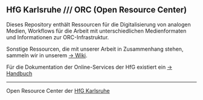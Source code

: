 ## HfG Karlsruhe /// ORC (Open Resource Center)

Dieses Repository enthält Ressourcen für die Digitalisierung von analogen Medien, Workflows für die Arbeit mit unterschiedlichen Medienformaten und Informationen zur ORC-Infrastruktur. 

Sonstige Ressourcen, die mit unserer Arbeit in Zusammenhang stehen, sammeln wir in unserem [&rarr; Wiki](https://github.com/orc-hfg/ressources/wiki).

Für die Dokumentation der Online-Services der HfG existiert ein [&rarr; Handbuch](https://handbuch.hfg-karlsruhe.de)

---
Open Resource Center der [HfG Karlsruhe](https://www.hfg-karlsruhe.de/)
